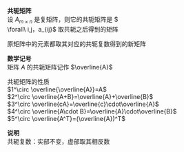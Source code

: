 **共轭矩阵**    
设 $A_{m\times n}$ 是复矩阵，则它的共轭矩阵是 $    
\forall\ i,j，a_{ij}$ 取共轭之后得到的矩阵    
    
原矩阵中的元素都取其对应的共轭复数得到的新矩阵    
    
**数学记号**    
矩阵 $A$ 的共轭矩阵记作 $\overline{A}$     
    
共轭矩阵的性质    
 $1^\circ \overline{\overline{A}}=A$     
 $2^\circ \overline{A+B}=\overline{A}+\overline{B}$     
 $3^\circ \overline{cA}=\overline{c}\cdot\overline{A}$     
 $4^\circ \overline{A\cdot B}=\overline{A}\cdot\overline{B}$     
 $5^\circ \overline{A^T}=(\overline{A})^T$     
    
**说明**    
共轭复数：实部不变，虚部取其相反数    

